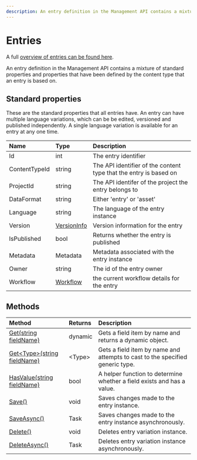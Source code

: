 ```yaml
---
description: An entry definition in the Management API contains a mixture of standard properties and properties that have been defined by the content type that an entry is based on. 
---
```

# Entries

A full [overview of entries can be found here](https://zenhub.zengenti.com/Contensis/10.0/kb/content-types-and-entries/entries/Entries-overview.aspx).

An entry definition in the Management API contains a mixture of standard properties and properties that have been defined by the content type that an entry is based on.

## Standard properties

These are the standard properties that all entries have. An entry can have multiple language variations, which can be be edited, versioned and published independently. A single language variation is available for an entry at any one time.

| Name | Type | Description |
| :------- | :--- | :---------- |
| Id | int | The entry identifier |
| ContentTypeId | string  | The API identifier of the content type that the entry is based on |
| ProjectId | string | The API identifer of the project the entry belongs to |
| DataFormat | string | Either 'entry' or 'asset' |
| Language | string | The language of the entry instance |
| Version | [VersionInfo](/model/versioninfo.md) | Version information for the entry |
| IsPublished | bool | Returns whether the entry is published |
| Metadata | Metadata | Metadata associated with the entry instance |
| Owner | string | The id of the entry owner |
| Workflow | [Workflow](/model/workflow.md) | the current workflow details for the entry |

## Methods

| Method | Returns | Description |
| :----- | :------ | :-----------|
| [Get(string fieldName)](./entry-methods.html#get) | dynamic | Gets a field item by name and returns a dynamic object. |
| [Get&lt;Type&gt;(string fieldName)](./entry-methods.html#get-t) | &lt;Type&gt; | Gets a field item by name and attempts to cast to the specified generic type. |
| [HasValue(string fieldName)](./entry-methods.html#hasvalue) | bool | A helper function to determine whether a field exists and has a value. |
| [Save()](./entry-methods.html#save) | void | Saves changes made to the entry instance. |
| [SaveAsync()](./entry-methods.html#save) | Task | Saves changes made to the entry instance asynchronously. |
| [Delete()](./entry-methods.html#delete) | void | Deletes entry variation instance. |
| [DeleteAsync()](./entry-methods.html#deleteasync) | Task | Deletes entry variation instance asynchronously. |